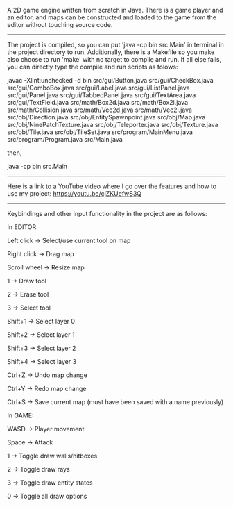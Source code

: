 A 2D game engine written from scratch in Java. There is a game player and an editor, and maps can be constructed and loaded to the game from the editor without touching source code.

--------------------------------------------------------------------------------------------------------------------------

The project is compiled, so you can put 'java -cp bin src.Main' in terminal in the project directory to run. Additionally, there is a Makefile so you make also choose to run 'make' with no target to compile and run. If all else fails, you can directly type the compile and run scripts as folows:

javac -Xlint:unchecked -d bin src/gui/Button.java src/gui/CheckBox.java src/gui/ComboBox.java src/gui/Label.java src/gui/ListPanel.java src/gui/Panel.java src/gui/TabbedPanel.java src/gui/TextArea.java src/gui/TextField.java src/math/Box2d.java src/math/Box2i.java src/math/Collision.java src/math/Vec2d.java src/math/Vec2i.java src/obj/Direction.java src/obj/EntitySpawnpoint.java src/obj/Map.java src/obj/NinePatchTexture.java src/obj/Teleporter.java src/obj/Texture.java src/obj/Tile.java src/obj/TileSet.java src/program/MainMenu.java src/program/Program.java src/Main.java

then,

java -cp bin src.Main

--------------------------------------------------------------------------------------------------------------------------

Here is a link to a YouTube video where I go over the features and how to use my project: https://youtu.be/cjZKUefwS3Q

--------------------------------------------------------------------------------------------------------------------------

Keybindings and other input functionality in the project are as follows:


In EDITOR:


Left click -> Select/use current tool on map

Right click -> Drag map

Scroll wheel -> Resize map

1 -> Draw tool

2 -> Erase tool

3 -> Select tool

Shift+1 -> Select layer 0

Shift+2 -> Select layer 1

Shift+3 -> Select layer 2

Shift+4 -> Select layer 3

Ctrl+Z -> Undo map change

Ctrl+Y -> Redo map change

Ctrl+S -> Save current map (must have been saved with a name previously)


In GAME:


WASD -> Player movement

Space -> Attack

1 -> Toggle draw walls/hitboxes

2 -> Toggle draw rays

3 -> Toggle draw entity states

0 -> Toggle all draw options

